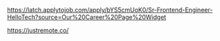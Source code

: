 


https://latch.applytojob.com/apply/bYS5cmUoK0/Sr-Frontend-Engineer-HelloTech?source=Our%20Career%20Page%20Widget

https://justremote.co/